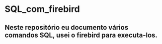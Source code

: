 # SQL_com_firebird
## Neste repositório eu documento vários comandos SQL, usei o firebird para executa-los.
